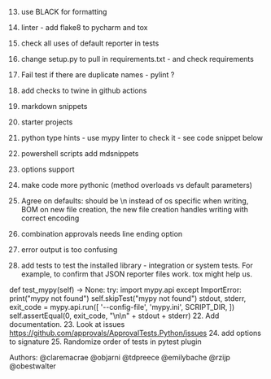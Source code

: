 13. use BLACK for formatting
21. linter - add flake8 to pycharm and tox
5. check all uses of default reporter in tests
7. change setup.py to pull in requirements.txt - and check requirements
8. Fail test if there are duplicate names - pylint ?
12. add checks to twine in github actions
1. markdown snippets
3. starter projects



9. python type hints - use mypy linter to check it - see code snippet below
2. powershell scripts
    add mdsnippets
4. options support
6. make code more pythonic (method overloads vs default parameters)
10. Agree on defaults: should be \n instead of os specific when writing, BOM on new file creation,
     the new file creation handles writing with correct encoding
11. combination approvals needs line ending option
15. error output is too confusing
20. add tests to test the installed library - integration or system tests. For example, to confirm that JSON reporter files work. tox might help us.

  def test_mypy(self) -> None:
       try:
           import mypy.api
       except ImportError:
           print("mypy not found")
           self.skipTest("mypy not found")
       stdout, stderr, exit_code = mypy.api.run([
           '--config-file', 'mypy.ini',
           SCRIPT_DIR,
       ])
       self.assertEqual(0, exit_code, "\n\n" + stdout + stderr)
22. Add documentation.
23. Look at issues https://github.com/approvals/ApprovalTests.Python/issues
24. add options to signature
25. Randomize order of tests in pytest plugin


Authors:
@claremacrae
@objarni
@tdpreece
@emilybache
@rzijp
@obestwalter
